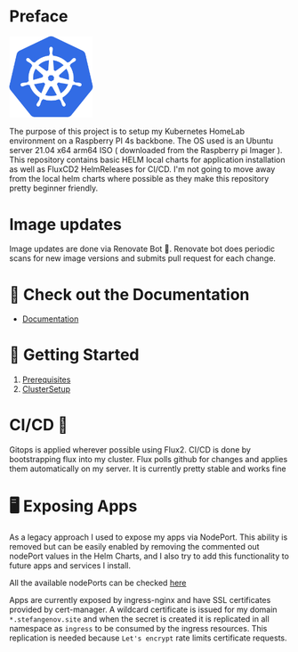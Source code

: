 # Preface
<img src="https://raw.githubusercontent.com/kubernetes/kubernetes/master/logo/logo.png" width="150px" alt="">

The purpose of this project is to setup my Kubernetes HomeLab environment on a Raspberry PI 4s backbone.
The OS used is an Ubuntu server 21.04 x64 arm64 ISO ( downloaded from the Raspberry pi Imager ). 
This repository contains basic HELM local charts for application installation as well as FluxCD2 HelmReleases for CI/CD. I'm not going to move away from the local helm charts where possible as they make this 
repository pretty beginner friendly. 

# Image updates 
Image updates are done via Renovate Bot :robot:. Renovate bot does periodic scans for new image versions and submits pull request for each change. 

# :open_book: Check out the Documentation
* [Documentation](./docs)

# :checkered_flag: Getting Started
1. [Prerequisites](./docs/Prerequisites.md)
2. [ClusterSetup](./docs/ClusterSetup.md)

# CI/CD :construction:
Gitops is applied wherever possible using Flux2. 
CI/CD is done by bootstrapping flux into my cluster. Flux polls github for changes and applies them automatically on my server.
It is currently pretty stable and works fine 

# :desktop_computer: Exposing Apps
As a legacy approach I used to expose my apps via NodePort. This ability is removed but can be easily enabled by 
removing the commented out nodePort values in the Helm Charts, and I also try to add this functionality to future apps 
and services I install. 

All the available nodePorts can be checked [here](./docs/Ports.md)

Apps are currently exposed by ingress-nginx and have SSL certificates provided by cert-manager.
A wildcard certificate is issued for my domain `*.stefangenov.site` and when the secret is created
 it is replicated in all namespace as `ingress` to be consumed by the ingress resources. This replication is needed because `Let's encrypt` rate limits certificate requests. 
